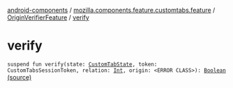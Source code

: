 [android-components](../../index.md) / [mozilla.components.feature.customtabs.feature](../index.md) / [OriginVerifierFeature](index.md) / [verify](./verify.md)

# verify

`suspend fun verify(state: `[`CustomTabState`](../../mozilla.components.feature.customtabs.store/-custom-tab-state/index.md)`, token: CustomTabsSessionToken, relation: `[`Int`](https://kotlinlang.org/api/latest/jvm/stdlib/kotlin/-int/index.html)`, origin: <ERROR CLASS>): `[`Boolean`](https://kotlinlang.org/api/latest/jvm/stdlib/kotlin/-boolean/index.html) [(source)](https://github.com/mozilla-mobile/android-components/blob/master/components/feature/customtabs/src/main/java/mozilla/components/feature/customtabs/feature/OriginVerifierFeature.kt#L28)
